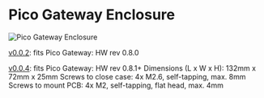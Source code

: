 # Pico Gateway Enclosure

![Pico Gateway Enclosure](https://www.canique.com/img/1080px/pico-gateway-enclosure-top.jpg)

[v0.0.2](v0.0.2/): fits Pico Gateway: HW rev 0.8.0   

[v0.0.4](v0.0.4/): fits Pico Gateway: HW rev 0.8.1+
Dimensions (L x W x H): 132mm x 72mm x 25mm
Screws to close case: 4x M2.6, self-tapping, max. 8mm
Screws to mount PCB: 4x M2, self-tapping, flat head, max. 4mm
